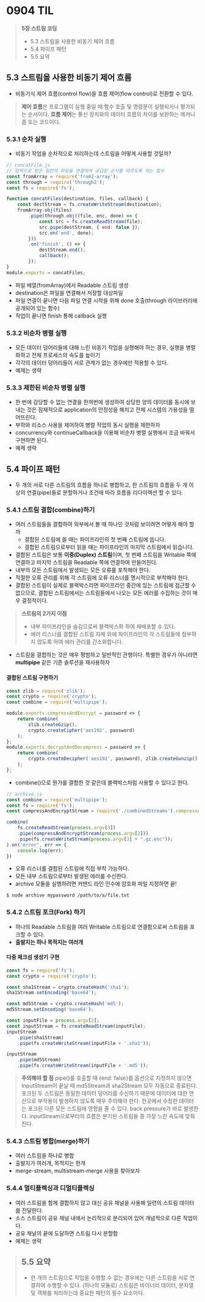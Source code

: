 # 0904 TIL
> **5장 스트림 코딩**
> - 5.3 스트림을 사용한 비동기 제어 흐름
> - 5.4 파이프 패턴
> - 5.5 요약

## 5.3 스트림을 사용한 비동기 제어 흐름
- 비동기식 제어 흐름(control flow)을 흐름 제어(flow control)로 전환할 수 있다.
> **제어 흐름**은 프로그램이 실행 중일 때 함수 호출 및 명령문이 실행되거나 평가되는 순서이다.
> **흐름 제어**는 통신 장치와의 데이터 흐름의 차이를 보완하는 메커니즘 또는 코드이다.

### 5.3.1 순차 실행
- 비동기 작업을 순차적으로 처리하는데 스트림을 어떻게 사용할 것일까?

```javascript
// concatFile.js
// 입력으로 받은 일련의 파일을 연결하여 공급된 순서를 따르도록 하는 함수
const fromArray = require('from2-array');
const through = require('through2');
const fs = require('fs');

function concatFiles(destination, files, callback) {
    const destStream = fs.createWriteStream(destination);
    fromArray.obj(files)
        .pipe(through.obj((file, enc, done) => {
            const src = fs.createReadStream(file);
            src.pipe(destStream, { end: false });
            src.on('end', done);
        }))
        .on('finish', () => {
            destStream.end();
            callback();
        });
}
module.exports = concatFiles;
```

- 파일 배열(fromArray)에서 Readable 스트림 생성
- destination은 파일을 연결해서 저장할 대상파일
- 파일 연결이 끝나면 다음 파일 연결 시작을 위해 done 호출(through 라이브러리에 공개되어 있는 함수)
- 작업이 끝나면 finish 통해 callback 실행

### 5.3.2 비순차 병렬 실행
- 모든 데이터 덩어리들에 대해 느린 비동기 작업을 실행해야 하는 경우, 실행을 병렬화하고 전체 프로세스의 속도를 높이기
- 각각의 데이터 덩어리들이 서로 관계가 없는 경우에만 적용할 수 있다.
- 예제는 생략

### 5.3.3 제한된 비순차 병렬 실행
- 한 번에 감당할 수 없는 연결을 한꺼번에 생성하여 상당한 양의 데이터를 동시에 보내는 것은 잠재적으로 application의 안정성을 해치고 전체 시스템의 가용성을 떨어뜨린다.
- 부하와 리소스 사용을 제어하여 병렬 작업의 동시 실행을 제한하자
- concurrency와 continueCallback을 이용해 비순차 병렬 실행에서 조금 바꿔서 구현하면 된다.
- 예제 생략

## 5.4 파이프 패턴
- 두 개의 서로 다른 스트림의 흐름을 하나로 병합하고, 한 스트림의 흐름을 두 개 이상의 연결(pipe)들로 분할하거나 조건에 따라 흐름을 리다이렉션 할 수 있다.

### 5.4.1 스트림 결합(combine)하기
- 여러 스트림들을 결합하여 외부에서 볼 때 하나인 것처럼 보이려면 어떻게 해야 할까
    - 결합된 스트림에 쓸 때는 파이프라인의 첫 번째 스트림에 씁니다.
    - 결합된 스트림으로부터 읽을 때는 파이프라인의 마지막 스트림에서 읽습니다.
- 결합된 스트림은 보통 **이중(Duplex) 스트림**이며, 첫 번째 스트림을 Writable 쪽에 연결하고 마지막 스트림을 Readable 쪽에 연결하여 만들어진다.
- 내부의 모든 스트림에서 발생되는 모든 오류를 포착해야 한다.
- 적절한 오류 관리를 위해 각 스트림에 오류 리스너를 명시적으로 부착해야 한다.
- 결합된 스트림이 실제로 블랙박스라면 파이프라인 중간에 있는 스트림에 접근할 수 없으므로, 결합된 스트림에서는 스트림들에서 나오는 모든 에러를 수집하는 것이 매우 결정적이다.
> **스트림의 2가지 이점**
> - 내부 파이프라인을 숨김으로써 블랙박스화 하여 재배포할 수 있다.
> - 에러 리스너를 결합된 스트림 자체 외에 파이프라인의 각 스트림들에 첨부하지 않도록 하여 에러 관리를 간소화합니다.
- 스트림을 결합하는 것은 매우 평범하고 일반적인 관행이다. 특별한 경우가 아니라면 **multipipe** 같은 기존 솔루션을 재사용하자

#### 결합된 스트림 구현하기

```javascript
const zlib = require('zlib');
const crypto = require('crypto');
const combine = require('multipipe');

module.exports.compressAndEncrypt = password => {
    return combine(
        zlib.createGzip(),
        crypto.createCipher('aes192', password)
    );
};
module.exports.decryptAndDecompress = password => {
    return combine(
        crypto.createDecipher('aes192', password), zlib.createGunzip()
    );
};
```

- combine()으로 뭔가를 결합한 것 같은데 블랙박스처럼 사용할 수 있다고 한다.

```javascript
// archive.js
const combine = require('multipipe');
const fs = require('fs');
const compressAndEncryptStream = require('./combinedStreams').compressAndEncrypt;

combine(
    fs.createReadStream(process.argv[3])
    .pipe(compressAndEncryptStream(process.argv[2]))
    .pipe(fs.createWriteStream(process.argv[3] + ".gz.enc"));
).on('error', err => {
    console.log(err);
})
```

- 오류 리스너를 결합된 스트림에 직접 부착 가능하다.
- 모든 내부 스트림으로부터 발생된 에러를 수신한다.
- archive 모듈을 실행하려면 커맨드 라인 인수에 암호화 파일 지정하면 끝!

```bash
$ node archive mypassword /path/to/a/file.txt
```

### 5.4.2 스트림 포크(Fork) 하기
- 하나의 Readable 스트림을 여러 Writable 스트림으로 연결함으로써 스트림을 포크할 수 있다.
- **출발지는 하나 목적지는 여러개**

#### 다중 체크섬 생성기 구현

```javascript
const fs = require('fs');
const crypto = require('crypto');

const sha1Stream = crypto.createHash('sha1');
sha1Stream.setEncoding('base64');

const md5Stream = crypto.createHash('md5');
md5Stream.setEncoding('base64');

const inputFile = process.argv[2];
const inputStream = fs.createReadStream(inputFile);
inputStream
    .pipe(sha1Stream)
    .pipe(fs.createWriteStream(inputFile + '.sha1'));

inputStream
    .pipe(md5Stream)
    .pipe(fs.createWriteStream(inputFile + '.md5'));
```
> **주의해야 할 점**
> pipe()를 호출할 때 {end: false}를 옵션으로 지정하지 않으면 InputStream이 끝날 때 md5Stream과 sha2Stream 모두 자동으로 종료된다.
> 포크된 두 스트림은 동일한 데이터 덩어리를 수신하기 때문에 데이터에 대한 연산으로 부작용이 발생하지 않도록 매우 주의해야 한다. 한곳에서 수정한 데이터는 포크된 다른 모든 스트림에 영향을 줄 수 있다.
> back pressure가 바로 발생한다. inputStream으로부터의 흐름은 분기된 스트림들 중 가장 느린 속도에 맞춰진다.

### 5.4.3 스트림 병합(merge)하기
- 여러 스트림을 하나로 병합
- 출발지가 여러개, 목적지는 한개
- merge-stream, multistream-merge 사용을 찾아보자

### 5.4.4 멀티플렉싱과 디멀티플렉싱
- 여러 스트림을 함께 결합하지 않고 대신 공유 채널을 사용해 일련의 스트림 데이터를 전달한다.
- 소스 스트림이 공유 채널 내에서 논리적으로 분리되어 있어 개념적으로 다른 작업이다.
- 공유 채널의 끝에 도달하면 스트림 다시 분할함
- 예제는 생략

> ## 5.5 요약
> - 한 개의 스트림으로 작업을 수행할 수 없는 경우에는 다른 스트림을 서로 연결하여 수행할 수 있다. (하나의 모듈로)
> 스트림은 바이너리 데이터, 문자열 및 객체를 처리하는데 중요한 패턴의 필수 요소이다.